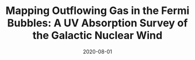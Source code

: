 ---
title: "Mapping Outflowing Gas in the Fermi Bubbles: A UV Absorption Survey of the Galactic Nuclear Wind"
collection: publications
permalink: /publication/2020-08-01-Mapping-Outflowing-Gas-in-the-Fermi-Bubbles-A-UV-Absorption-Survey-of-the-Galactic-Nuclear-Wind
date: 2020-08-01
venue: 'Astrophysical Journal'
citation: ' Trisha Ashley,  Andrew Fox,  Edward Jenkins,  Bart Wakker,  et al. &quot;Mapping Outflowing Gas in the Fermi Bubbles: A UV Absorption Survey of the Galactic Nuclear Wind.&quot; Astrophysical Journal, 2020.'
excerpt: 'This paper paints one of the first comprehensive pictures of the high-velocity clouds population in the Fermi Bubbles using UV absorption spectroscopy. This paper is a part of a series of papers trying to understand the Fermi Bubbles using halo high-velocity clouds as tracers.'
---